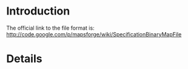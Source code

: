 # Introduction #

The official link to the file format is: http://code.google.com/p/mapsforge/wiki/SpecificationBinaryMapFile


# Details #
